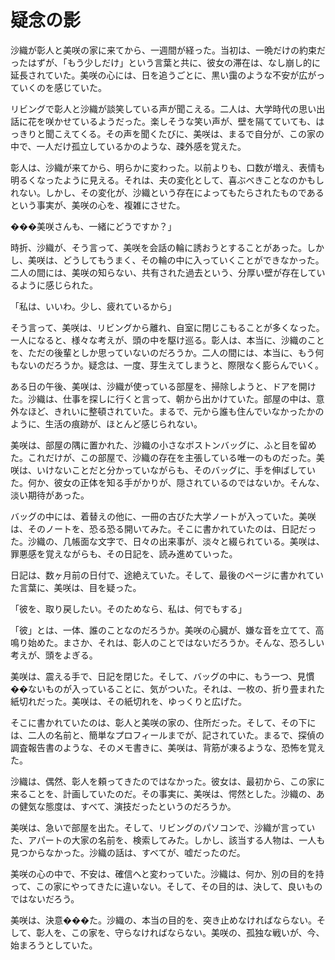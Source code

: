 
# 疑念の影

沙織が彰人と美咲の家に来てから、一週間が経った。当初は、一晩だけの約束だったはずが、「もう少しだけ」という言葉と共に、彼女の滞在は、なし崩し的に延長されていた。美咲の心には、日を追うごとに、黒い靄のような不安が広がっていくのを感じていた。

リビングで彰人と沙織が談笑している声が聞こえる。二人は、大学時代の思い出話に花を咲かせているようだった。楽しそうな笑い声が、壁を隔てていても、はっきりと聞こえてくる。その声を聞くたびに、美咲は、まるで自分が、この家の中で、一人だけ孤立しているかのような、疎外感を覚えた。

彰人は、沙織が来てから、明らかに変わった。以前よりも、口数が増え、表情も明るくなったように見える。それは、夫の変化として、喜ぶべきことなのかもしれない。しかし、その変化が、沙織という存在によってもたらされたものであるという事実が、美咲の心を、複雑にさせた。

���美咲さんも、一緒にどうですか？」

時折、沙織が、そう言って、美咲を会話の輪に誘おうとすることがあった。しかし、美咲は、どうしてもうまく、その輪の中に入っていくことができなかった。二人の間には、美咲の知らない、共有された過去という、分厚い壁が存在しているように感じられた。

「私は、いいわ。少し、疲れているから」

そう言って、美咲は、リビングから離れ、自室に閉じこもることが多くなった。一人になると、様々な考えが、頭の中を駆け巡る。彰人は、本当に、沙織のことを、ただの後輩としか思っていないのだろうか。二人の間には、本当に、もう何もないのだろうか。疑念は、一度、芽生えてしまうと、際限なく膨らんでいく。

ある日の午後、美咲は、沙織が使っている部屋を、掃除しようと、ドアを開けた。沙織は、仕事を探しに行くと言って、朝から出かけていた。部屋の中は、意外なほど、きれいに整頓されていた。まるで、元から誰も住んでいなかったかのように、生活の痕跡が、ほとんど感じられない。

美咲は、部屋の隅に置かれた、沙織の小さなボストンバッグに、ふと目を留めた。これだけが、この部屋で、沙織の存在を主張している唯一のものだった。美咲は、いけないことだと分かっていながらも、そのバッグに、手を伸ばしていた。何か、彼女の正体を知る手がかりが、隠されているのではないか。そんな、淡い期待があった。

バッグの中には、着替えの他に、一冊の古びた大学ノートが入っていた。美咲は、そのノートを、恐る恐る開いてみた。そこに書かれていたのは、日記だった。沙織の、几帳面な文字で、日々の出来事が、淡々と綴られている。美咲は、罪悪感を覚えながらも、その日記を、読み進めていった。

日記は、数ヶ月前の日付で、途絶えていた。そして、最後のページに書かれていた言葉に、美咲は、目を疑った。

「彼を、取り戻したい。そのためなら、私は、何でもする」

「彼」とは、一体、誰のことなのだろうか。美咲の心臓が、嫌な音を立てて、高鳴り始めた。まさか、それは、彰人のことではないだろうか。そんな、恐ろしい考えが、頭をよぎる。

美咲は、震える手で、日記を閉じた。そして、バッグの中に、もう一つ、見慣��ないものが入っていることに、気がついた。それは、一枚の、折り畳まれた紙切れだった。美咲は、その紙切れを、ゆっくりと広げた。

そこに書かれていたのは、彰人と美咲の家の、住所だった。そして、その下には、二人の名前と、簡単なプロフィールまでが、記されていた。まるで、探偵の調査報告書のような、そのメモ書きに、美咲は、背筋が凍るような、恐怖を覚えた。

沙織は、偶然、彰人を頼ってきたのではなかった。彼女は、最初から、この家に来ることを、計画していたのだ。その事実に、美咲は、愕然とした。沙織の、あの健気な態度は、すべて、演技だったというのだろうか。

美咲は、急いで部屋を出た。そして、リビングのパソコンで、沙織が言っていた、アパートの大家の名前を、検索してみた。しかし、該当する人物は、一人も見つからなかった。沙織の話は、すべてが、嘘だったのだ。

美咲の心の中で、不安は、確信へと変わっていた。沙織は、何か、別の目的を持って、この家にやってきたに違いない。そして、その目的は、決して、良いものではないだろう。

美咲は、決意���た。沙織の、本当の目的を、突き止めなければならない。そして、彰人を、この家を、守らなければならない。美咲の、孤独な戦いが、今、始まろうとしていた。
